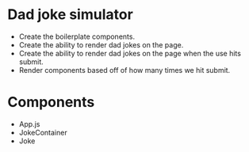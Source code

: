 # Dad joke simulator

- Create the boilerplate components.
- Create the ability to render dad jokes on the page.
- Create the ability to render dad jokes on the page when the use hits submit.
- Render components based off of how many times we hit submit.

# Components

- App.js
- JokeContainer
- Joke
